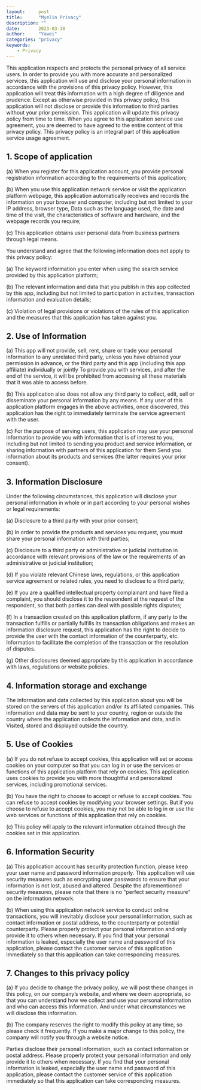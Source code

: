 ```yaml
---
layout:		post
title:		"Myelin Privacy"
description: ""
date:		2023-03-30
author:		"Yawei"
categories: "privacy"
keywords:
    - Privacy
---
```


This application respects and protects the personal privacy of all service users. In order to provide you with more accurate and personalized services, this application will use and disclose your personal information in accordance with the provisions of this privacy policy. However, this application will treat this information with a high degree of diligence and prudence. Except as otherwise provided in this privacy policy, this application will not disclose or provide this information to third parties without your prior permission. This application will update this privacy policy from time to time. When you agree to this application service use agreement, you are deemed to have agreed to the entire content of this privacy policy. This privacy policy is an integral part of this application service usage agreement.

## 1. Scope of application

(a) When you register for this application account, you provide personal registration information according to the requirements of this application;

(b) When you use this application network service or visit the application platform webpage, this application automatically receives and records the information on your browser and computer, including but not limited to your IP address, browser type, Data such as the language used, the date and time of the visit, the characteristics of software and hardware, and the webpage records you require;

(c) This application obtains user personal data from business partners through legal means.

You understand and agree that the following information does not apply to this privacy policy:

(a) The keyword information you enter when using the search service provided by this application platform;

(b) The relevant information and data that you publish in this app collected by this app, including but not limited to participation in activities, transaction information and evaluation details;

(c) Violation of legal provisions or violations of the rules of this application and the measures that this application has taken against you.

## 2. Use of Information

(a) This app will not provide, sell, rent, share or trade your personal information to any unrelated third party, unless you have obtained your permission in advance, or the third party and this app (including this app affiliate) individually or jointly To provide you with services, and after the end of the service, it will be prohibited from accessing all these materials that it was able to access before.

(b) This application also does not allow any third party to collect, edit, sell or disseminate your personal information by any means. If any user of this application platform engages in the above activities, once discovered, this application has the right to immediately terminate the service agreement with the user.

(c) For the purpose of serving users, this application may use your personal information to provide you with information that is of interest to you, including but not limited to sending you product and service information, or sharing information with partners of this application for them Send you information about its products and services (the latter requires your prior consent).

## 3. Information Disclosure

Under the following circumstances, this application will disclose your personal information in whole or in part according to your personal wishes or legal requirements:

(a) Disclosure to a third party with your prior consent;

(b) In order to provide the products and services you request, you must share your personal information with third parties;

(c) Disclosure to a third party or administrative or judicial institution in accordance with relevant provisions of the law or the requirements of an administrative or judicial institution;

(d) If you violate relevant Chinese laws, regulations, or this application service agreement or related rules, you need to disclose to a third party;

(e) If you are a qualified intellectual property complainant and have filed a complaint, you should disclose it to the respondent at the request of the respondent, so that both parties can deal with possible rights disputes;

(f) In a transaction created on this application platform, if any party to the transaction fulfills or partially fulfills its transaction obligations and makes an information disclosure request, this application has the right to decide to provide the user with the contact information of the counterparty, etc. Information to facilitate the completion of the transaction or the resolution of disputes.

(g) Other disclosures deemed appropriate by this application in accordance with laws, regulations or website policies.

## 4. Information storage and exchange

The information and data collected by this application about you will be stored on the servers of this application and/or its affiliated companies. This information and data may be sent to your country, region or outside the country where the application collects the information and data, and in Visited, stored and displayed outside the country.

## 5. Use of Cookies

(a) If you do not refuse to accept cookies, this application will set or access cookies on your computer so that you can log in or use the services or functions of this application platform that rely on cookies. This application uses cookies to provide you with more thoughtful and personalized services, including promotional services.

(b) You have the right to choose to accept or refuse to accept cookies. You can refuse to accept cookies by modifying your browser settings. But if you choose to refuse to accept cookies, you may not be able to log in or use the web services or functions of this application that rely on cookies.

(c) This policy will apply to the relevant information obtained through the cookies set in this application.

## 6. Information Security

(a) This application account has security protection function, please keep your user name and password information properly. This application will use security measures such as encrypting user passwords to ensure that your information is not lost, abused and altered. Despite the aforementioned security measures, please note that there is no "perfect security measure" on the information network.

(b) When using this application network service to conduct online transactions, you will inevitably disclose your personal information, such as contact information or postal address, to the counterparty or potential counterparty. Please properly protect your personal information and only provide it to others when necessary. If you find that your personal information is leaked, especially the user name and password of this application, please contact the customer service of this application immediately so that this application can take corresponding measures.

## 7. Changes to this privacy policy

(a) If you decide to change the privacy policy, we will post these changes in this policy, on our company’s website, and where we deem appropriate, so that you can understand how we collect and use your personal information and who can access this information. And under what circumstances we will disclose this information.

(b) The company reserves the right to modify this policy at any time, so please check it frequently. If you make a major change to this policy, the company will notify you through a website notice.

Parties disclose their personal information, such as contact information or postal address. Please properly protect your personal information and only provide it to others when necessary. If you find that your personal information is leaked, especially the user name and password of this application, please contact the customer service of this application immediately so that this application can take corresponding measures.
